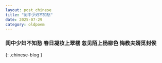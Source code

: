 ```yaml
---
layout: post_chinese
title: "闺中少妇不知愁"
date: 2025-07-29
category: oldpoem
---
```


### 闺中少妇不知愁 春日凝妆上翠楼 忽见陌上杨柳色 悔教夫婿觅封侯
{: .chinese-blog }
